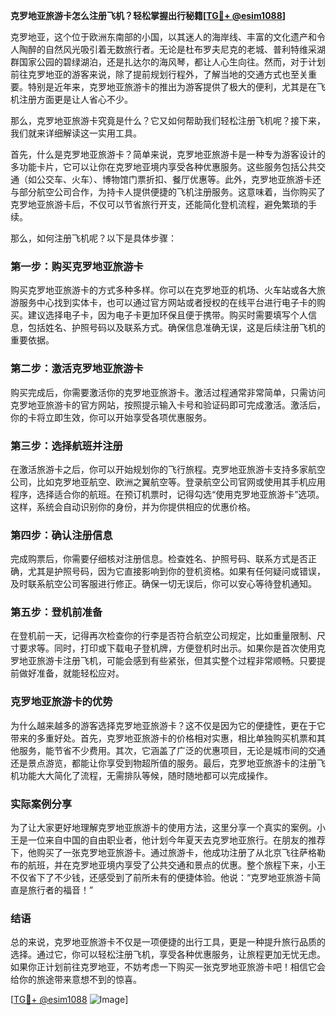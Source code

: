 **克罗地亚旅游卡怎么注册飞机？轻松掌握出行秘籍[[TG💪+ @esim1088](https://t.me/s/esim1088)]**

克罗地亚，这个位于欧洲东南部的小国，以其迷人的海岸线、丰富的文化遗产和令人陶醉的自然风光吸引着无数旅行者。无论是杜布罗夫尼克的老城、普利特维采湖群国家公园的碧绿湖泊，还是扎达尔的海风琴，都让人心生向往。然而，对于计划前往克罗地亚的游客来说，除了提前规划行程外，了解当地的交通方式也至关重要。特别是近年来，克罗地亚旅游卡的推出为游客提供了极大的便利，尤其是在飞机注册方面更是让人省心不少。

那么，克罗地亚旅游卡究竟是什么？它又如何帮助我们轻松注册飞机呢？接下来，我们就来详细解读这一实用工具。

首先，什么是克罗地亚旅游卡？简单来说，克罗地亚旅游卡是一种专为游客设计的多功能卡片，它可以让你在克罗地亚境内享受各种优惠服务。这些服务包括公共交通（如公交车、火车）、博物馆门票折扣、餐厅优惠等。此外，克罗地亚旅游卡还与部分航空公司合作，为持卡人提供便捷的飞机注册服务。这意味着，当你购买了克罗地亚旅游卡后，不仅可以节省旅行开支，还能简化登机流程，避免繁琐的手续。

那么，如何注册飞机呢？以下是具体步骤：

### 第一步：购买克罗地亚旅游卡

购买克罗地亚旅游卡的方式多种多样。你可以在克罗地亚的机场、火车站或各大旅游服务中心找到实体卡，也可以通过官方网站或者授权的在线平台进行电子卡的购买。建议选择电子卡，因为电子卡更加环保且便于携带。购买时需要填写个人信息，包括姓名、护照号码以及联系方式。确保信息准确无误，这是后续注册飞机的重要依据。

### 第二步：激活克罗地亚旅游卡

购买完成后，你需要激活你的克罗地亚旅游卡。激活过程通常非常简单，只需访问克罗地亚旅游卡的官方网站，按照提示输入卡号和验证码即可完成激活。激活后，你的卡将立即生效，你可以开始享受各项优惠服务。

### 第三步：选择航班并注册

在激活旅游卡之后，你可以开始规划你的飞行旅程。克罗地亚旅游卡支持多家航空公司，比如克罗地亚航空、欧洲之翼航空等。登录航空公司官网或使用其手机应用程序，选择适合你的航班。在预订机票时，记得勾选“使用克罗地亚旅游卡”选项。这样，系统会自动识别你的身份，并为你提供相应的优惠价格。

### 第四步：确认注册信息

完成购票后，你需要仔细核对注册信息。检查姓名、护照号码、联系方式是否正确，尤其是护照号码，因为它直接影响到你的登机资格。如果有任何疑问或错误，及时联系航空公司客服进行修正。确保一切无误后，你可以安心等待登机通知。

### 第五步：登机前准备

在登机前一天，记得再次检查你的行李是否符合航空公司规定，比如重量限制、尺寸要求等。同时，打印或下载电子登机牌，方便登机时出示。如果你是首次使用克罗地亚旅游卡注册飞机，可能会感到有些紧张，但其实整个过程非常顺畅。只要提前做好准备，就能轻松应对。

### 克罗地亚旅游卡的优势

为什么越来越多的游客选择克罗地亚旅游卡？这不仅是因为它的便捷性，更在于它带来的多重好处。首先，克罗地亚旅游卡的价格相对实惠，相比单独购买机票和其他服务，能节省不少费用。其次，它涵盖了广泛的优惠项目，无论是城市间的交通还是景点游览，都能让你享受到物超所值的服务。最后，克罗地亚旅游卡的注册飞机功能大大简化了流程，无需排队等候，随时随地都可以完成操作。

### 实际案例分享

为了让大家更好地理解克罗地亚旅游卡的使用方法，这里分享一个真实的案例。小王是一位来自中国的自由职业者，他计划今年夏天去克罗地亚旅行。在朋友的推荐下，他购买了一张克罗地亚旅游卡。通过旅游卡，他成功注册了从北京飞往萨格勒布的航班，并在克罗地亚境内享受了公共交通和景点的优惠。整个旅程下来，小王不仅省下了不少钱，还感受到了前所未有的便捷体验。他说：“克罗地亚旅游卡简直是旅行者的福音！”

### 结语

总的来说，克罗地亚旅游卡不仅是一项便捷的出行工具，更是一种提升旅行品质的选择。通过它，你可以轻松注册飞机，享受各种优惠服务，让旅程更加无忧无虑。如果你正计划前往克罗地亚，不妨考虑一下购买一张克罗地亚旅游卡吧！相信它会给你的旅途带来意想不到的惊喜。

[[TG💪+ @esim1088](https://t.me/s/esim1088) ![Image](https://i.postimg.cc/4NQfJmqS/Snipaste-2025-05-13-00-14-12.png)]